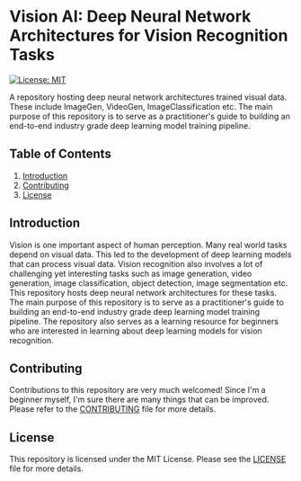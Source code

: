 # Vision AI: Deep Neural Network Architectures for Vision Recognition Tasks
[![License: MIT](https://img.shields.io/badge/License-MIT-yellow.svg)](https://opensource.org/licenses/MIT)

A repository hosting deep neural network architectures trained visual data. These include ImageGen, VideoGen, ImageClassification etc. The main purpose of this repository is to serve as a practitioner's guide to building an end-to-end industry grade deep learning model training pipeline.

## Table of Contents
1. [Introduction](#introduction)
2. [Contributing](#contributing)
3. [License](#license)

## Introduction
Vision is one important aspect of human perception. Many real world tasks depend on visual data. This led to the development of deep learning models that can process visual data. Vision recognition also involves a lot of challenging yet interesting tasks such as image generation, video generation, image classification, object detection, image segmentation etc. This repository hosts deep neural network architectures for these tasks. The main purpose of this repository is to serve as a practitioner's guide to building an end-to-end industry grade deep learning model training pipeline. The repository also serves as a learning resource for beginners who are interested in learning about deep learning models for vision recognition.

## Contributing
Contributions to this repository are very much welcomed! Since I'm a beginner myself, I'm sure there are many things that can be improved. Please refer to the [CONTRIBUTING](CONTRIBUTING.md) file for more details.

## License
This repository is licensed under the MIT License. Please see the [LICENSE](LICENSE) file for more details.